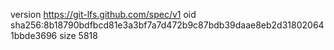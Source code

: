 version https://git-lfs.github.com/spec/v1
oid sha256:8b18790bdfbcd81e3a3bf7a7d472b9c87bdb39daae8eb2d318020641bbde3696
size 5818

